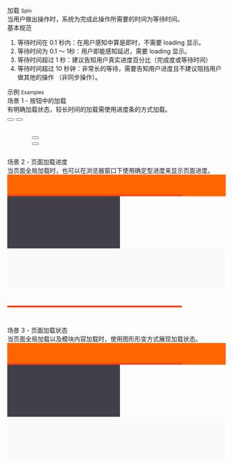 <div class="mb40">
    <div class="fontsize-20">加载 <small>Spin</small></div>
    <div class="color-999 mt4">当用户做出操作时，系统为完成此操作所需要的时间为等待时间。</div>
</div>

<div class="usage mb40">
    <div>基本规范</div>
    <ol>
        <li>等待时间在 0.1 秒内：在用户感知中算是即时，不需要 loading 显示。</li>
        <li>等待时间为 0.1 ～ 1秒：用户即能感知延迟，需要 loading 显示。</li>
        <li>等待时间超过 1 秒：建议告知用户真实进度百分比（完成度或等待时间）</li>
        <li>等待时间超过 10 秒钟：非常长的等待，需要告知用户进度且不建议阻挡用户做其他的操作 （非同步操作）。</li>
    </ol>
</div>

<div class="fontsize-16 mb10">示例 <small>Examples</small></div>

<div class="example">
    <div class="content">
        <div class="content-header">
            <div>场景 1 - 按钮中的加载</div>
            <div class="color-999 mt6">有明确加载状态，较长时间的加载需使用进度条的方式加载。</div>
        </div>
        <div class="content-body">
            <button class="btn btn-brand mr10"><span class="bx-anim-btn-loading"></span></button>
            <button class="btn mr10"><span class="bx-anim-btn-loading"></span></button>
        </div>
    </div>
    <pre class="example-pre"><code class="hljs html">
        <button class="btn btn-brand mr10"><span class="bx-anim-btn-loading"></span></button>
        <button class="btn mr10"><span class="bx-anim-btn-loading"></span></button>
    </code></pre>
</div>

<div class="example">
    <div class="content">
        <div class="content-header">
            <div>场景 2 - 页面加载进度</div>
            <div class="color-999 mt6">当页面全局加载时，也可以在浏览器窗口下使用确定型进度来显示页面进度。</div>
        </div>
        <div class="content-body" style="padding-right: 0; padding-bottom: 0;">
            <div style="height: 50px; background-color: #FF6600;"></div>
            <div style="height: 4px; background-color: #fc4218; margin-top: -4px; width: 80%;"></div>
            <div class="ungrid-row">
                <div class="ungrid-col" style="width: 200px; padding: 60px 30px; text-align: center; vertical-align: top; background-color: #423f48;"></div>
                <div class="ungrid-col" style="padding: 40px; background-color: #fafafa;">
                    <p class="flat-text small"></p>
                    <p class="flat-text full-width mt10"></p>
                    <p class="flat-text full-width mt10"></p>
                </div>
            </div>
        </div>
    </div>
    <pre class="example-pre"><code class="hljs html">
        <div style="height: 4px; background-color: #fc4218; margin-top: -4px; width: 80%;"></div>
    </code></pre>
</div>

<div class="example">
    <div class="content">
        <div class="content-header">
            <div>场景 3 - 页面加载状态</div>
            <div class="color-999 mt6">当页面全局加载以及模块内容加载时，使用图形形变方式展现加载状态。</div>
        </div>
        <div class="content-body" style="padding-right: 0; padding-bottom: 0;">
            <div style="height: 50px; background-color: #FF6600;"></div>
            <div style="height: 4px; background-color: #fc4218; margin-top: -4px; width: 80%;"></div>
            <div class="ungrid-row">
                <div class="ungrid-col" style="width: 200px; padding: 60px 30px; text-align: center; vertical-align: top; background-color: #423f48;"></div>
                <div class="ungrid-col" style="padding: 60px 40px 40px 40px; background-color: #fafafa;">
                    <div bx-name="components/spin"></div>
                </div>
            </div>
        </div>
    </div>
    <pre class="example-pre"><code class="hljs html">
        <div bx-name="components/spin"></div>
    </code></pre>
</div>
